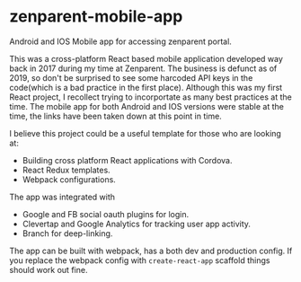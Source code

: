 # zenparent-mobile-app
Android and IOS Mobile app for accessing zenparent portal.

This was a cross-platform React based mobile application developed way back in 2017 during my time at Zenparent. The business is  defunct as of 2019, so don't be surprised to see some harcoded API keys in the code(which is a bad practice in the first place). Although this was my first React project, I recollect trying to incorportate as many best practices at the time. The mobile app for both Android and IOS versions were stable at the time, the links have been taken down at this point in time.

I believe this project could be a useful template for those who are looking at:
- Building cross platform React applications with Cordova.
- React Redux templates.
- Webpack configurations. 

The app was integrated with 
- Google and FB social oauth plugins for login.
- Clevertap and Google Analytics for tracking user app activity.
- Branch for deep-linking.

The app can be built with webpack, has a both dev and production config. If you replace the webpack config with `create-react-app` scaffold things should work out fine.

